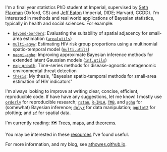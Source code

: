 I'm a final year statistics PhD student at Imperial, supervised by [Seth Flaxman](https://www.cs.ox.ac.uk/people/seth.flaxman/) (Oxford, CS) and [Jeff Eaton](https://ccdd.hsph.harvard.edu/people/jeff-eaton/) (Imperial, DIDE; Harvard, CCDD).
I'm interested in methods and real world applications of Bayesian statistics, typically in health and social sciences.
For example:

* [`beyond-borders`](https://github.com/athowes/beyond-borders): Evaluating the suitability of spatial adjacency for small-area estimation ([`arealutils`](https://github.com/athowes/arealutils))
* [`multi-agyw`](https://github.com/athowes/multi-agyw): Estimating HIV risk group proportions using a multinomial spatio-temporal model ([`multi.utils`](https://github.com/athowes/multi.utils))
* [`naomi-aghq`](https://github.com/athowes/naomi-aghq): Improving approximate Bayesian inference methods for extended latent Gaussian models ([`inf.utils`](https://github.com/athowes/inf.utils))
* [`exp-growth`](https://github.com/athowes/exp-growth): Time-series methods for disease-agnostic metagenomic environmental threat detection
* [`thesis`](https://github.com/athowes/thesis): My thesis, "Bayesian spatio-temporal methods for small-area estimation of HIV indicators"

I'm always looking to improve at writing clear, concise, efficient, reproducible code.
If have have any suggestions, let me know!
I mostly use [`orderly`](https://github.com/vimc/orderly) for reproducible research; [`rstan`](https://mc-stan.org/), [`R-INLA`](https://www.r-inla.org/), [`TMB`](https://kaskr.github.io/adcomp/Introduction.html), and [`aghq`](https://github.com/awstringer1/aghq) for (somewhat) Bayesian inference; [`dplyr`](https://dplyr.tidyverse.org/) for data manipulation; [`ggplot2`](https://ggplot2.tidyverse.org/) for plotting; and [`sf`](https://r-spatial.github.io/sf/) for spatial data.

I'm currently reading: :world_map: [Trees, maps, and theorems](https://www.principiae.be/X0100.php).

You may be interested in these [resources](https://github.com/athowes/resources) I've found useful.

For more information, and my blog, see [athowes.github.io](https://athowes.github.io/).
